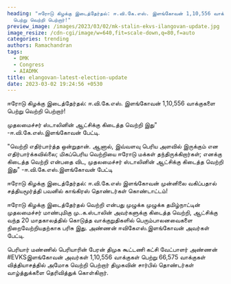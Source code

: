 ```yaml
---
heading: "ஈரோடு கிழக்கு இடைத்தேர்தல்: ஈ.வி.கே.எஸ். இளங்கோவன் 1,10,556 வாக்குகளை
  பெற்று வெற்றி பெற்றார்!"
preview_image: /images/2023/03/02/mk-stalin-ekvs-ilangovan-update.jpg
image_resize: /cdn-cgi/image/w=640,fit=scale-down,q=80,f=auto
categories: trending
authors: Ramachandran
tags:
  - DMK
  - Congress
  - AIADMK
title: elangovan-latest-election-update
date: 2023-03-02 19:24:56 +0530
---
```

ஈரோடு கிழக்கு இடைத்தேர்தல்: ஈ.வி.கே.எஸ். இளங்கோவன் 1,10,556 வாக்குகளை பெற்று வெற்றி பெற்றார்!

முதலமைச்சர் ஸ்டாலினின் ஆட்சிக்கு கிடைத்த வெற்றி இது" \
-ஈ.வி.கே.எஸ்.இளங்கோவன் பேட்டி. 

"வெற்றி எதிர்பார்த்த ஒன்றுதான். ஆனால், இவ்வளவு பெரிய அளவில் இருக்கும் என எதிர்பார்க்கவில்லை; மிகப்பெரிய வெற்றியை ஈரோடு மக்கள் தந்திருக்கிறார்கள்; எனக்கு கிடைத்த வெற்றி என்பதை விட, முதலமைச்சர் ஸ்டாலினின் ஆட்சிக்கு கிடைத்த வெற்றி இது"
-ஈ.வி.கே.எஸ்.இளங்கோவன் பேட்டி

ஈரோடு கிழக்கு இடைத்தேர்தல்: ஈ.வி.கே.எஸ் இளங்கோவன் முன்னிலை வகிப்பதால் சத்தியமூர்த்தி பவனில் காங்கிரஸ் தொண்டர்கள் கொண்டாட்டம்!

ஈரோடு கிழக்கு இடைத்தேர்தல் வெற்றி என்பது முழுக்க முழுக்க தமிழ்நாட்டின் முதலமைச்சர் மாண்புமிகு  மு..க.ஸ்டாலின் அவர்களுக்கு கிடைத்த வெற்றி, ஆட்சிக்கு வந்த 20 மாதகாலத்தில் கொடுத்த வாக்குறுதிகளில் பெரும்பாலனவைகளை நிறைவேற்றியதற்காக பரிசு இது.
அண்ணன் ஈவிகேஎஸ்.இளங்கோவன் அவர்கள் பேட்டி.

பெரியார் மண்ணில் பெரியாரின் பேரன் திமுக கூட்டணி கட்சி வேட்பாளர் அண்ணன் #EVKSஇளங்கோவன் அவர்கள் 1,10,556  வாக்குகள் பெற்று 66,575 வாக்குகள் வித்தியாசத்தில் அமோக வெற்றி பெற்றார் திமுகவின் சார்பில் தொண்டர்கள் வாழ்த்துக்களை தெரிவித்துக் கொள்கிறார்.